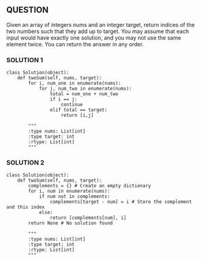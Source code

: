 ## QUESTION
Given an array of integers nums and an integer target, return indices of the two numbers such that they add up to target.
You may assume that each input would have exactly one solution, and you may not use the same element twice.
You can return the answer in any order.

### SOLUTION 1
```{python}
class Solution(object):
    def twoSum(self, nums, target):
        for i, num_one in enumerate(nums):
            for j, num_two in enumerate(nums):
                total = num_one + num_two 
                if i == j:
                    continue
                elif total == target:
                    return [i,j]

        """
        :type nums: List[int]
        :type target: int
        :rtype: List[int]
        """
```
### SOLUTION 2
```{python}
class Solution(object):
    def twoSum(self, nums, target):
        complements = {} # Create an empty dictionary
        for i, num in enumerate(nums):
            if num not in complements:
                complements[target - num] = i # Store the complement and this index
            else:
                return [complements[num], i]    
        return None # No solution found

        """
        :type nums: List[int]
        :type target: int
        :rtype: List[int]
        """
```

